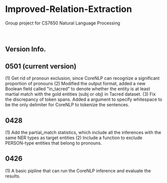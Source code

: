 # Improved-Relation-Extraction

Group project for CS7650 Natural Language Processing <br /><br /><br />

## Version Info.<br />
## 0501 (current version)<br />

(1) Get rid of pronoun exclusion, since CoreNLP can recognize a significant proportion of pronouns
(2) Modified the output format, added a new Boolean field called "in_tacred" to denote whether the entity is at least martial match with the gold entities (subj or obj) in Tacred dataset.
(3) Fix the discrepancy of token spans. Added a argument to specify whitespace to be the only delimiter for CoreNLP to tokenize the sentences.<br />

## 0428<br />

(1) Add the partial_match statistics, which include all the inferences with the same NER types as target entities
(2) Include a function to exclude PERSON-type entities that belong to pronouns.<br />

## 0426<br />

(1) A basic pipline that can run the CoreNLP inference and evaluate the results.<br />